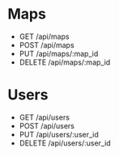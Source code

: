 # Maps

- GET /api/maps
- POST /api/maps
- PUT /api/maps/:map_id
- DELETE /api/maps/:map_id

# Users

- GET /api/users
- POST /api/users
- PUT /api/users/:user_id
- DELETE /api/users/:user_id
